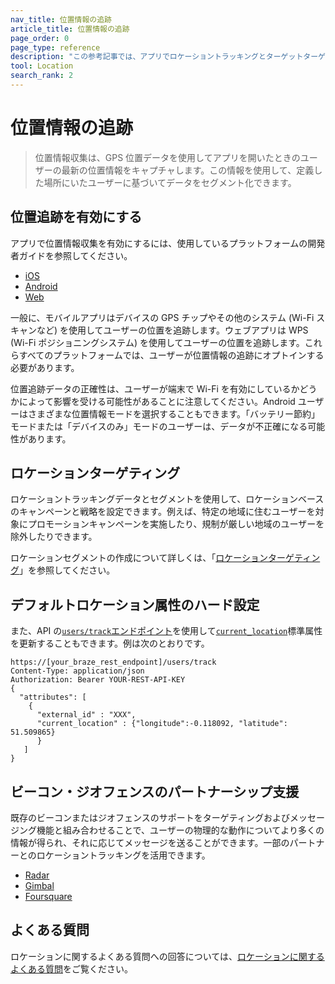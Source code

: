 ```yaml
---
nav_title: 位置情報の追跡
article_title: 位置情報の追跡
page_order: 0
page_type: reference
description: "この参考記事では、アプリでロケーショントラッキングとターゲットターゲットを使用する方法と、ロケーショントラッキングをサポートしているパートナーについて説明します。"
tool: Location
search_rank: 2
---
```


# 位置情報の追跡

> 位置情報収集は、GPS 位置データを使用してアプリを開いたときのユーザーの最新の位置情報をキャプチャします。この情報を使用して、定義した場所にいたユーザーに基づいてデータをセグメント化できます。 

## 位置追跡を有効にする

アプリで位置情報収集を有効にするには、使用しているプラットフォームの開発者ガイドを参照してください。

- [iOS][2]
- [Android][3]
- [Web][4]

一般に、モバイルアプリはデバイスの GPS チップやその他のシステム (Wi-Fi スキャンなど) を使用してユーザーの位置を追跡します。ウェブアプリは WPS (Wi-Fi ポジショニングシステム) を使用してユーザーの位置を追跡します。これらすべてのプラットフォームでは、ユーザーが位置情報の追跡にオプトインする必要があります。

位置追跡データの正確性は、ユーザーが端末で Wi-Fi を有効にしているかどうかによって影響を受ける可能性があることに注意してください。Android ユーザーはさまざまな位置情報モードを選択することもできます。「バッテリー節約」モードまたは「デバイスのみ」モードのユーザーは、データが不正確になる可能性があります。 

## ロケーションターゲティング

ロケーショントラッキングデータとセグメントを使用して、ロケーションベースのキャンペーンと戦略を設定できます。例えば、特定の地域に住むユーザーを対象にプロモーションキャンペーンを実施したり、規制が厳しい地域のユーザーを除外したりできます。

ロケーションセグメントの作成について詳しくは、「[ロケーションターゲティング][1]」を参照してください。

## デフォルトロケーション属性のハード設定

また、API の[`users/track`エンドポイント][8]を使用して[`current_location`][9]標準属性を更新することもできます。例は次のとおりです。 
```
https://[your_braze_rest_endpoint]/users/track
Content-Type: application/json
Authorization: Bearer YOUR-REST-API-KEY
{
  "attributes": [ 
 	{
 	  "external_id" : "XXX",
 	  "current_location" : {"longitude":-0.118092, "latitude": 51.509865}
      }
   ]
}
```

## ビーコン・ジオフェンスのパートナーシップ支援

既存のビーコンまたはジオフェンスのサポートをターゲティングおよびメッセージング機能と組み合わせることで、ユーザーの物理的な動作についてより多くの情報が得られ、それに応じてメッセージを送ることができます。一部のパートナーとのロケーショントラッキングを活用できます。 

- [Radar][6]
- [Gimbal][10]
- [Foursquare][7]

## よくある質問

ロケーションに関するよくある質問への回答については、[ロケーションに関するよくある質問][11]をご覧ください。

[1]: {{site.baseurl}}/user_guide/engagement_tools/segments/location_targeting/
[2]: {{site.baseurl}}/developer_guide/platform_integration_guides/swift/analytics/location_tracking/
[3]: {{site.baseurl}}/developer_guide/platform_integration_guides/android/analytics/location_tracking/
[4]: {{site.baseurl}}/developer_guide/platform_integration_guides/web/analytics/location_tracking/
[6]: {{site.baseurl}}/partners/data_augmentation/contextual_location/radar/
[7]: {{site.baseurl}}/partners/data_augmentation/contextual_location/foursquare/
[8]: {{site.baseurl}}/api/endpoints/user_data/post_user_track/
[9]: {{site.baseurl}}/api/objects_filters/user_attributes_object/
[10]: {{site.baseurl}}/partners/data_augmentation/contextual_location/gimbal/
[11]: {{site.baseurl}}/user_guide/engagement_tools/locations_and_geofences/faqs/#locations
